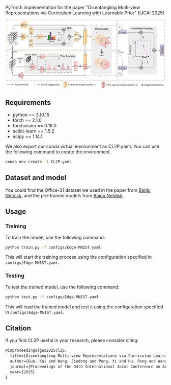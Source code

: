 PyTorch implementation for the paper "Disentangling Multi-view Representations via Curriculum Learning with Learnable Prior" (IJCAI 2025)

<!-- ![framework](figures/main-idea.png) -->
![framework](figures/framework.png)

## Requirements 
* python == 3.10.15
* torch == 2.1.0
* torchvision == 0.16.0
* scikit-learn == 1.5.2
* scipy == 1.14.1

We also export our conda virtual environment as CL2P.yaml. You can use the following command to create the environment.
```bash
conda env create -f CL2P.yaml
```

## Dataset and model
You could find the Office-31 dataset we used in the paper from [Baidu Netdisk](https://pan.baidu.com/s/1lcE6gEwuO0k1nR_m17gtKw?pwd=hwvx), and the pre-trained models from [Baidu Netdisk](https://pan.baidu.com/s/10FRHrgtLhAE08ENblP4vsg?pwd=3utf).

## Usage
### Training
To train the model, use the following command:

```bash
python train.py -f configs/Edge-MNIST.yaml
```
This will start the training process using the configuration specified in `configs/Edge-MNIST.yaml`.

### Testing
To test the trained model, use the following command:
```bash
python test.py -f configs/Edge-MNIST.yaml
```
This will load the trained model and test it using the configuration specified in `configs/Edge-MNIST.yaml`.

## Citation
If you find CL2P useful in your research, please consider citing:
```latex
@inproceedings{guo2025cl2p,
  title={Disentangling Multi-view Representations via Curriculum Learning with Learnable Prior},
  author={Guo, Kai and Wang, Jiedong and Peng, Xi and Hu, Peng and Wang, Hao},
  journal={Proceedings of the 34th International Joint Conference on Artificial Intelligence},
  year={2025}
}
```